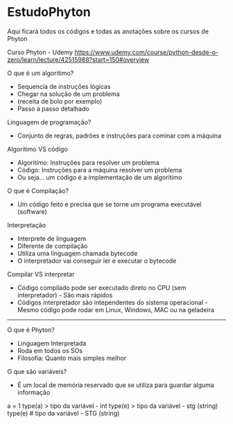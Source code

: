 # EstudoPhyton
Aqui ficará todos os códigos e todas as anotações sobre os cursos de Phyton

Curso Phyton - Udemy https://www.udemy.com/course/python-desde-o-zero/learn/lecture/42515988?start=150#overview

O que é um algoritimo?
  - Sequencia de instruções lógicas
  - Chegar na solução de um problema
  - (receita de bolo por exemplo)
  - Passo a passo detalhado

Linguagem de programação?
  - Conjunto de regras, padrões e instruções para cominar com a máquina

Algoritimo VS código
  - Algoritimo: Instruções para resolver um problema
  - Código: Instruções para a máquina resolver um problema
  - Ou seja... um código é a implementação de um algoritimo

O que é Compilação?
  - Um código feito e precisa que se torne um programa executável (software)

Interpretação
  - Interprete de linguagem 
  - Diferente de compilação
  - Utiliza uma linguagem chamada bytecode
  - O interpretador vai conseguir ler e executar o bytecode

Compilar VS interpretar
  -  Código compilado pode ser executado direto no CPU (sem interpretador) - São mais rápidos
  -  Códigos interpretador são intependentes do sistema operacional - Mesmo código pode rodar em Linux, Windows, MAC ou na geladeira

<hr>

O que é Phyton?
  - Linguagem Interpretada
  - Roda em todos os SOs
  - Filosofia: Quanto mais simples melhor


O que são variáveis?
  - É um local de memória reservado que se utiliza para guardar alguma informação

a = 1
type(a) > tipo da variável - int
type(e) > tipo da variável - stg (string)
type(e) # tipo da variável - STG (string)





